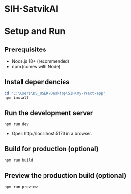 # SIH-SatvikAI

# Setup and Run

## Prerequisites
- Node.js 18+ (recommended)
- npm (comes with Node)

## Install dependencies
```powershell
cd "C:\Users\DS_USER\Desktop\SIH\my-react-app"
npm install
```

## Run the development server
```powershell
npm run dev
```
- Open http://localhost:5173 in a browser.

## Build for production (optional)
```powershell
npm run build
```

## Preview the production build (optional)
```powershell
npm run preview
```